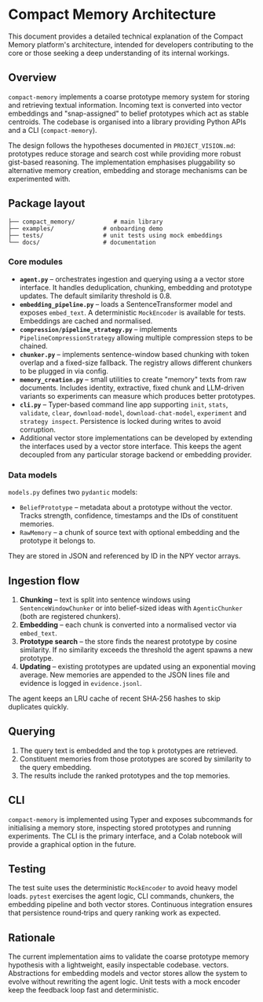 # Compact Memory Architecture

This document provides a detailed technical explanation of the Compact Memory platform's architecture, intended for developers contributing to the core or those seeking a deep understanding of its internal workings.

## Overview

`compact-memory` implements a coarse prototype memory system for storing and
retrieving textual information. Incoming text is converted into vector
embeddings and "snap-assigned" to belief prototypes which act as stable
centroids. The codebase is organised into a library providing Python APIs and
a CLI (`compact-memory`).

The design follows the hypotheses documented in `PROJECT_VISION.md`:
prototypes reduce storage and search cost while providing more robust
gist-based reasoning. The implementation emphasises pluggability so
alternative memory creation, embedding and storage mechanisms can be
experimented with.

## Package layout

```
├── compact_memory/           # main library
├── examples/              # onboarding demo
├── tests/                 # unit tests using mock embeddings
└── docs/                  # documentation
```

### Core modules
<!-- SUGGESTION: A diagram illustrating the interaction between core modules (agent.py, embedding_pipeline.py, chunker.py, etc.) could be helpful here. -->

- **`agent.py`** – orchestrates ingestion and querying using a
  a vector store interface. It handles deduplication, chunking, embedding and
  prototype updates. The default similarity threshold is 0.8.
- **`embedding_pipeline.py`** – loads a SentenceTransformer model and
  exposes `embed_text`. A deterministic `MockEncoder` is available for
  tests. Embeddings are cached and normalised.
- **`compression/pipeline_strategy.py`** – implements `PipelineCompressionStrategy`
  allowing multiple compression steps to be chained.
- **`chunker.py`** – implements sentence-window based chunking with token
  overlap and a fixed-size fallback. The registry allows different
  chunkers to be plugged in via config.
- **`memory_creation.py`** – small utilities to create "memory" texts
  from raw documents. Includes identity, extractive, fixed chunk and
  LLM-driven variants so experiments can measure which produces better
  prototypes.
- **`cli.py`** – Typer-based command line app supporting `init`,
  `stats`, `validate`, `clear`, `download-model`, `download-chat-model`,
  `experiment` and `strategy inspect`. Persistence is
  locked during writes to avoid corruption.
- Additional vector store implementations can be developed by
  extending the interfaces used by a vector store interface. This keeps
  the agent decoupled from any particular storage backend or embedding
  provider.

### Data models
<!-- SUGGESTION: A simple diagram showing the relationship between BeliefPrototype and RawMemory data models would be useful. -->

`models.py` defines two `pydantic` models:

- `BeliefPrototype` – metadata about a prototype without the vector.
  Tracks strength, confidence, timestamps and the IDs of constituent
  memories.
- `RawMemory` – a chunk of source text with optional embedding and the
  prototype it belongs to.

They are stored in JSON and referenced by ID in the NPY vector arrays.

## Ingestion flow
<!-- SUGGESTION: A diagram illustrating the ingestion flow (Chunking -> Embedding -> Prototype Search -> Updating) would be beneficial here. -->

1. **Chunking** – text is split into sentence windows using
   `SentenceWindowChunker` or into belief-sized ideas with
   `AgenticChunker` (both are registered chunkers).
2. **Embedding** – each chunk is converted into a normalised vector via
   `embed_text`.
3. **Prototype search** – the store finds the nearest prototype by
   cosine similarity. If no similarity exceeds the threshold the agent
   spawns a new prototype.
4. **Updating** – existing prototypes are updated using an exponential
   moving average. New memories are appended to the JSON lines file and
   evidence is logged in `evidence.jsonl`.

The agent keeps an LRU cache of recent SHA‑256 hashes to skip duplicates
quickly.

## Querying
<!-- SUGGESTION: A diagram illustrating the querying process (Query Embedding -> Prototype Retrieval -> Memory Scoring) would be beneficial here. -->

1. The query text is embedded and the top `k` prototypes are retrieved.
2. Constituent memories from those prototypes are scored by similarity to
   the query embedding.
3. The results include the ranked prototypes and the top memories.

## CLI

`compact-memory` is implemented using Typer and exposes subcommands for
initialising a memory store, inspecting stored prototypes and running
experiments. The CLI is the primary interface, and a Colab notebook will
provide a graphical option in the future.

## Testing

The test suite uses the deterministic `MockEncoder` to avoid heavy model
loads. `pytest` exercises the agent logic, CLI commands, chunkers, the
embedding pipeline and both vector stores. Continuous integration ensures
that persistence round‑trips and query ranking work as expected.

## Rationale

The current implementation aims to validate the coarse prototype memory
hypothesis with a lightweight, easily inspectable codebase.
vectors. Abstractions for embedding models and vector stores allow the
system to evolve without rewriting the agent logic. Unit tests with a
mock encoder keep the feedback loop fast and deterministic.

